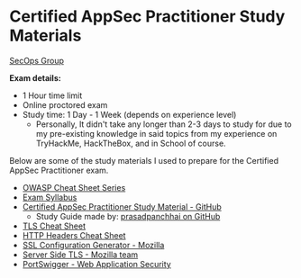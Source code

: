 # Certified AppSec Practitioner Study Materials
[SecOps Group](https://secops.group/)

**Exam details:**
- $1$ Hour time limit
- Online proctored exam
- Study time: 1 Day - 1 Week (depends on experience level)
  - Personally, It didn't take any longer than 2-3 days to study for due to my pre-existing knowledge in said topics from my experience on TryHackMe, HackTheBox, and in School of course.  

Below are some of the study materials I used to prepare for the Certified AppSec Practitioner exam. 
- [OWASP Cheat Sheet Series](https://cheatsheetseries.owasp.org/)
- [Exam Syllabus](https://secops.group/certified-appsec-practitioner/)
- [Certified AppSec Practitioner Study Material - GitHub](https://github.com/prasadpanchbhai/CertifiedAppsecPractitioner)
  - Study Guide made by: [prasadpanchhai on GitHub](https://github.com/prasadpanchbhai)
- [TLS Cheat Sheet](./TLS_Cheat_Sheet.md)
- [HTTP Headers Cheat Sheet](./HTTP_Headers.md)
- [SSL Configuration Generator - Mozilla](https://ssl-config.mozilla.org/)
- [Server Side TLS - Mozilla team](https://wiki.mozilla.org/Security/Server_Side_TLS)
- [PortSwigger - Web Application Security](https://portswigger.net/)
